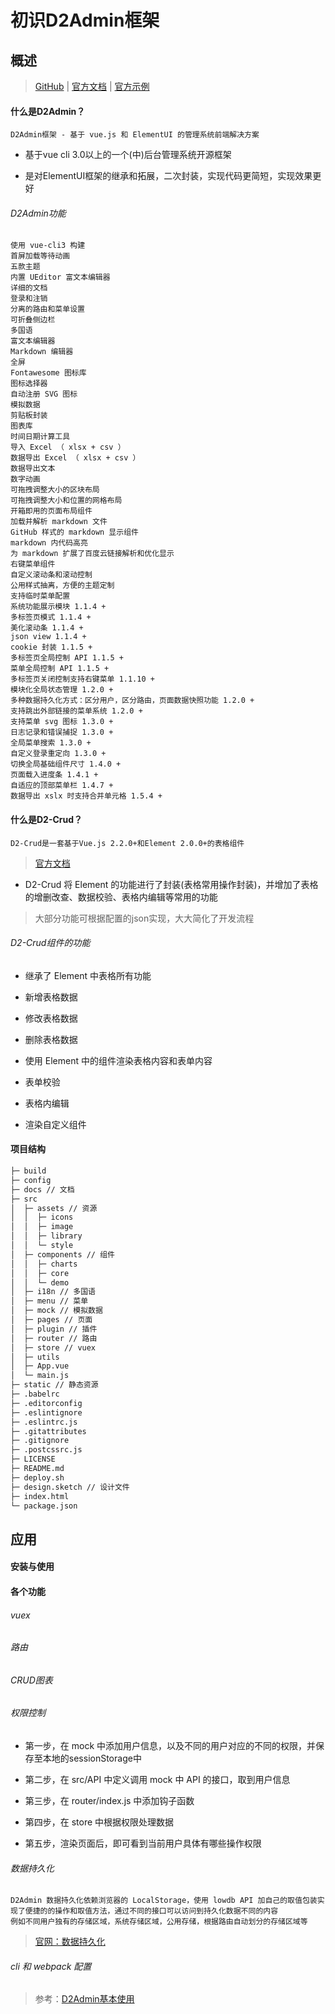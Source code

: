# 初识D2Admin框架

## 概述

> [GitHub](https://github.com/d2-projects/d2-admin) | [官方文档](https://doc.d2admin.fairyever.com/) | [官方示例](https://d2admin.fairyever.com/#/index)

#### 什么是D2Admin？

	D2Admin框架 - 基于 vue.js 和 ElementUI 的管理系统前端解决方案

* 基于vue cli 3.0以上的一个(中)后台管理系统开源框架

* 是对ElementUI框架的继承和拓展，二次封装，实现代码更简短，实现效果更好

###### D2Admin功能

	使用 vue-cli3 构建
	首屏加载等待动画
	五款主题
	内置 UEditor 富文本编辑器
	详细的文档
	登录和注销
	分离的路由和菜单设置
	可折叠侧边栏
	多国语
	富文本编辑器
	Markdown 编辑器
	全屏
	Fontawesome 图标库
	图标选择器
	自动注册 SVG 图标
	模拟数据
	剪贴板封装
	图表库
	时间日期计算工具
	导入 Excel （ xlsx + csv ）
	数据导出 Excel （ xlsx + csv ）
	数据导出文本
	数字动画
	可拖拽调整大小的区块布局
	可拖拽调整大小和位置的网格布局
	开箱即用的页面布局组件
	加载并解析 markdown 文件
	GitHub 样式的 markdown 显示组件
	markdown 内代码高亮
	为 markdown 扩展了百度云链接解析和优化显示
	右键菜单组件
	自定义滚动条和滚动控制
	公用样式抽离，方便的主题定制
	支持临时菜单配置
	系统功能展示模块 1.1.4 +
	多标签页模式 1.1.4 +
	美化滚动条 1.1.4 +
	json view 1.1.4 +
	cookie 封装 1.1.5 +
	多标签页全局控制 API 1.1.5 +
	菜单全局控制 API 1.1.5 +
	多标签页关闭控制支持右键菜单 1.1.10 +
	模块化全局状态管理 1.2.0 +
	多种数据持久化方式：区分用户，区分路由，页面数据快照功能 1.2.0 +
	支持跳出外部链接的菜单系统 1.2.0 +
	支持菜单 svg 图标 1.3.0 +
	日志记录和错误捕捉 1.3.0 +
	全局菜单搜索 1.3.0 +
	自定义登录重定向 1.3.0 +
	切换全局基础组件尺寸 1.4.0 +
	页面载入进度条 1.4.1 +
	自适应的顶部菜单栏 1.4.7 +
	数据导出 xslx 时支持合并单元格 1.5.4 +

#### 什么是D2-Crud？

	D2-Crud是一套基于Vue.js 2.2.0+和Element 2.0.0+的表格组件

> [官方文档](https://doc.d2admin.fairyever.com/zh/ecosystem-d2-crud/#%E4%BB%8B%E7%BB%8D)

* D2-Crud 将 Element 的功能进行了封装(表格常用操作封装)，并增加了表格的增删改查、数据校验、表格内编辑等常用的功能

> 大部分功能可根据配置的json实现，大大简化了开发流程

###### D2-Crud组件的功能

* 继承了 Element 中表格所有功能

* 新增表格数据

* 修改表格数据

* 删除表格数据

* 使用 Element 中的组件渲染表格内容和表单内容

* 表单校验

* 表格内编辑

* 渲染自定义组件

#### 项目结构

``` bash
├─ build
├─ config
├─ docs // 文档
├─ src
│  ├─ assets // 资源
│  │  ├─ icons
│  │  ├─ image
│  │  ├─ library
│  │  └─ style
│  ├─ components // 组件
│  │  ├─ charts
│  │  ├─ core
│  │  └─ demo
│  ├─ i18n // 多国语
│  ├─ menu // 菜单
│  ├─ mock // 模拟数据
│  ├─ pages // 页面
│  ├─ plugin // 插件
│  ├─ router // 路由
│  ├─ store // vuex
│  ├─ utils
│  ├─ App.vue
│  └─ main.js
├─ static // 静态资源
├─ .babelrc
├─ .editorconfig
├─ .eslintignore
├─ .eslintrc.js
├─ .gitattributes
├─ .gitignore
├─ .postcssrc.js
├─ LICENSE
├─ README.md
├─ deploy.sh
├─ design.sketch // 设计文件
├─ index.html
└─ package.json
```

## 应用

#### 安装与使用


#### 各个功能

###### vuex

###### 路由

###### CRUD图表

###### 权限控制

* 第一步，在 mock 中添加用户信息，以及不同的用户对应的不同的权限，并保存至本地的sessionStorage中

* 第二步，在 src/API 中定义调用 mock 中 API 的接口，取到用户信息

* 第三步，在 router/index.js 中添加钩子函数

* 第四步，在 store 中根据权限处理数据

* 第五步，渲染页面后，即可看到当前用户具体有哪些操作权限

###### 数据持久化

	D2Admin 数据持久化依赖浏览器的 LocalStorage，使用 lowdb API 加自己的取值包装实现了便捷的的操作和取值方法，通过不同的接口可以访问到持久化数据不同的内容
	例如不同用户独有的存储区域，系统存储区域，公用存储，根据路由自动划分的存储区域等

> [官网：数据持久化](https://doc.d2admin.fairyever.com/zh/sys-db/#%E6%80%BB%E8%A7%88)

###### cli 和 webpack 配置

> 参考：[D2Admin基本使用](https://www.cnblogs.com/izbw/p/11077815.html)
